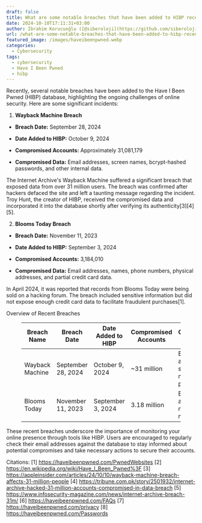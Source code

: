 ```yaml
---
draft: false
title: What are some notable breaches that have been added to HIBP recently?
date: 2024-10-10T17:11:31+03:00
author: İbrahim Korucuoğlu ([@siberoloji](https://github.com/siberoloji))
url: /what-are-some-notable-breaches-that-have-been-added-to-hibp-recently/
featured_image: /images/haveibeenpwned.webp
categories:
  - Cybersecurity
tags:
  - cybersecurity
  - Have I Been Pwned
  - hibp
---
```



Recently, several notable breaches have been added to the Have I Been Pwned (HIBP) database, highlighting the ongoing challenges of online security. Here are some significant incidents:



1. **Wayback Machine Breach**


* **Breach Date:** September 28, 2024

* **Date Added to HIBP:** October 9, 2024

* **Compromised Accounts:** Approximately 31,081,179

* **Compromised Data:** Email addresses, screen names, bcrypt-hashed passwords, and other internal data.




The Internet Archive's Wayback Machine suffered a significant breach that exposed data from over 31 million users. The breach was confirmed after hackers defaced the site and left a taunting message regarding the incident. Troy Hunt, the creator of HIBP, received the compromised data and incorporated it into the database shortly after verifying its authenticity[3][4][5].



2. **Blooms Today Breach**


* **Breach Date:** November 11, 2023

* **Date Added to HIBP:** September 3, 2024

* **Compromised Accounts:** 3,184,010

* **Compromised Data:** Email addresses, names, phone numbers, physical addresses, and partial credit card data.




In April 2024, it was reported that records from Blooms Today were being sold on a hacking forum. The breach included sensitive information but did not expose enough credit card data to facilitate fraudulent purchases[1].



Overview of Recent Breaches


<!-- wp:table -->
<figure class="wp-block-table"><table class="has-fixed-layout"><thead><tr><th>Breach Name</th><th>Breach Date</th><th>Date Added to HIBP</th><th>Compromised Accounts</th><th>Compromised Data</th></tr></thead><tbody><tr><td>Wayback Machine</td><td>September 28, 2024</td><td>October 9, 2024</td><td>~31 million</td><td>Email addresses, screen names, bcrypt passwords</td></tr><tr><td>Blooms Today</td><td>November 11, 2023</td><td>September 3, 2024</td><td>3.18 million</td><td>Email addresses, names, phone numbers</td></tr></tbody></table></figure>
<!-- /wp:table -->


These recent breaches underscore the importance of monitoring your online presence through tools like HIBP. Users are encouraged to regularly check their email addresses against the database to stay informed about potential compromises and take necessary actions to secure their accounts.



Citations: [1] https://haveibeenpwned.com/PwnedWebsites [2] https://en.wikipedia.org/wiki/Have_I_Been_Pwned%3F [3] https://appleinsider.com/articles/24/10/10/wayback-machine-breach-affects-31-million-people [4] https://tribune.com.pk/story/2501932/internet-archive-hacked-31-million-accounts-compromised-in-data-breach [5] https://www.infosecurity-magazine.com/news/internet-archive-breach-31m/ [6] https://haveibeenpwned.com/FAQs [7] https://haveibeenpwned.com/privacy [8] https://haveibeenpwned.com/Passwords
